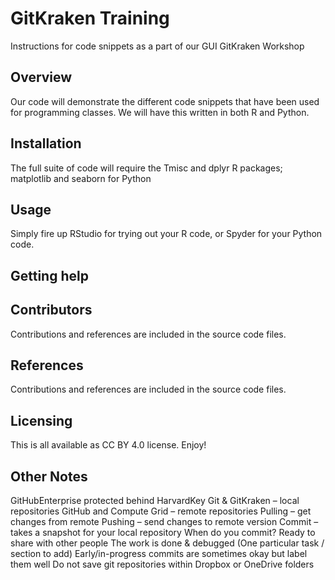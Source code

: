 # GitKraken Training
Instructions for code snippets as a part of our GUI GitKraken Workshop

## Overview
Our code will demonstrate the different code snippets that have been used for programming
classes. We
will have this written in both R and Python. 

## Installation
The full suite of code will require the Tmisc and dplyr R packages; 
matplotlib and seaborn for Python

## Usage
Simply fire up RStudio for trying out your R code, or Spyder for your Python code.

## Getting help

## Contributors
Contributions and references are included in the source code files.

## References
Contributions and references are included in the source code files.

## Licensing
This is all available as CC BY 4.0 license. Enjoy!

## Other Notes
GitHubEnterprise protected behind HarvardKey
Git & GitKraken – local repositories
GitHub and Compute Grid – remote repositories
Pulling – get changes from remote
Pushing – send changes to remote version
Commit – takes a snapshot for your local repository
When do you commit?
Ready to share with other people
The work is done & debugged
(One particular task / section to add)
Early/in-progress commits are sometimes okay but label them well
Do not save git repositories within Dropbox or OneDrive folders
